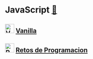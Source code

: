 # JavaScript [🐾](../README.md)

## <img src="https://upload.wikimedia.org/wikipedia/commons/thumb/9/99/Unofficial_JavaScript_logo_2.svg/800px-Unofficial_JavaScript_logo_2.svg.png" alt="Vanilla" width="30"/> [Vanilla](./vanilla/main.md)

## <img src="https://upload.wikimedia.org/wikipedia/commons/thumb/9/99/Unofficial_JavaScript_logo_2.svg/800px-Unofficial_JavaScript_logo_2.svg.png" alt="Retos de Programacion" width="30"/> [Retos de Programacion](./Retos/main.md)